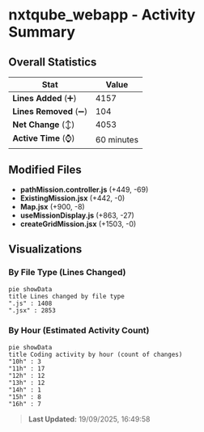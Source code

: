 # nxtqube_webapp - Activity Summary 

## Overall Statistics

| Stat                   | Value                                                             |
| ---------------------- | ----------------------------------------------------------------- |
| **Lines Added** (➕)   | 4157                                          |
| **Lines Removed** (➖) | 104                                        |
| **Net Change** (↕)    | 4053                |
| **Active Time** (⌚)   | 60 minutes |


## Modified Files
- **pathMission.controller.js** (+449, -69)
- **ExistingMission.jsx** (+442, -0)
- **Map.jsx** (+900, -8)
- **useMissionDisplay.js** (+863, -27)
- **createGridMission.jsx** (+1503, -0)

## Visualizations

### By File Type (Lines Changed)

```mermaid
pie showData
title Lines changed by file type
".js" : 1408
".jsx" : 2853
```

### By Hour (Estimated Activity Count)

```mermaid
pie showData
title Coding activity by hour (count of changes)
"10h" : 3
"11h" : 17
"12h" : 12
"13h" : 12
"14h" : 1
"15h" : 8
"16h" : 7
```


> **Last Updated:** 19/09/2025, 16:49:58